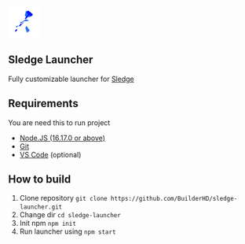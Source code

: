 ![Sledge icon](img/icon.png)

## Sledge Launcher
Fully customizable launcher for [Sledge](https://github.com/44lr/sledge)

## Requirements
You are need this to run project
* [Node.JS (16.17.0 or above)](https://nodejs.org/)
* [Git](https://git-scm.com/)
* [VS Code](https://code.visualstudio.com/) (optional)

## How to build
1. Clone repository ``git clone https://github.com/BuilderHD/sledge-launcher.git``
2. Change dir ``cd sledge-launcher``
3. Init npm ``npm init``
4. Run launcher using ``npm start``